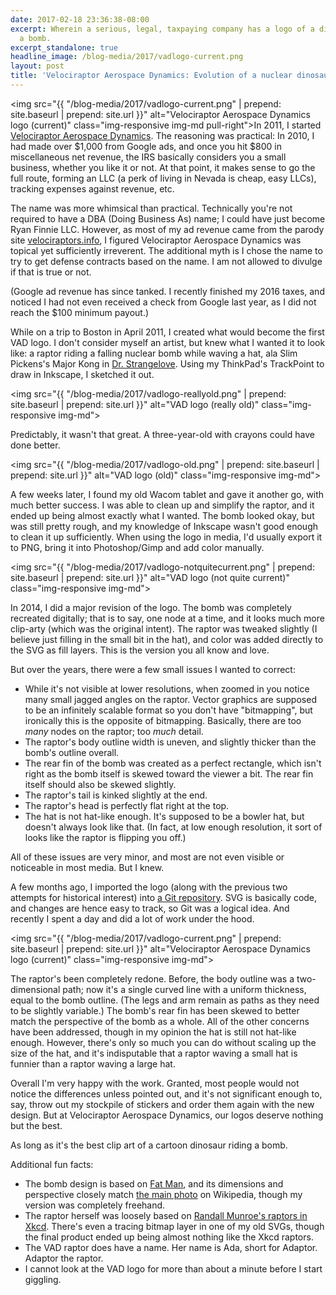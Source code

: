 ```yaml
---
date: 2017-02-18 23:36:38-08:00
excerpt: Wherein a serious, legal, taxpaying company has a logo of a dinosaur riding
  a bomb.
excerpt_standalone: true
headline_image: /blog-media/2017/vadlogo-current.png
layout: post
title: 'Velociraptor Aerospace Dynamics: Evolution of a nuclear dinosaur logo'
---
```

<img src="{{ "/blog-media/2017/vadlogo-current.png" | prepend: site.baseurl | prepend: site.url }}" alt="Velociraptor Aerospace Dynamics logo (current)" class="img-responsive img-md pull-right">In 2011, I started [Velociraptor Aerospace Dynamics](https://vad.solutions/).
The reasoning was practical: In 2010, I had made over $1,000 from Google ads, and once you hit $800 in miscellaneous net revenue, the IRS basically considers you a small business, whether you like it or not.
At that point, it makes sense to go the full route, forming an LLC (a perk of living in Nevada is cheap, easy LLCs), tracking expenses against revenue, etc.

The name was more whimsical than practical.
Technically you're not required to have a DBA (Doing Business As) name; I could have just become Ryan Finnie LLC.
However, as most of my ad revenue came from the parody site [velociraptors.info](http://www.velociraptors.info/), I figured Velociraptor Aerospace Dynamics was topical yet sufficiently irreverent.
The additional myth is I chose the name to try to get defense contracts based on the name.
I am not allowed to divulge if that is true or not.

(Google ad revenue has since tanked.  I recently finished my 2016 taxes, and noticed I had not even received a check from Google last year, as I did not reach the $100 minimum payout.)

While on a trip to Boston in April 2011, I created what would become the first VAD logo.
I don't consider myself an artist, but knew what I wanted it to look like: a raptor riding a falling nuclear bomb while waving a hat, ala Slim Pickens's Major Kong in [Dr. Strangelove](https://en.wikipedia.org/wiki/Dr._Strangelove).
Using my ThinkPad's TrackPoint to draw in Inkscape, I sketched it out.

<img src="{{ "/blog-media/2017/vadlogo-reallyold.png" | prepend: site.baseurl | prepend: site.url }}" alt="VAD logo (really old)" class="img-responsive img-md">

Predictably, it wasn't that great.
A three-year-old with crayons could have done better.

<img src="{{ "/blog-media/2017/vadlogo-old.png" | prepend: site.baseurl | prepend: site.url }}" alt="VAD logo (old)" class="img-responsive img-md">

A few weeks later, I found my old Wacom tablet and gave it another go, with much better success.
I was able to clean up and simplify the raptor, and it ended up being almost exactly what I wanted.
The bomb looked okay, but was still pretty rough, and my knowledge of Inkscape wasn't good enough to clean it up sufficiently.
When using the logo in media, I'd usually export it to PNG, bring it into Photoshop/Gimp and add color manually.

<img src="{{ "/blog-media/2017/vadlogo-notquitecurrent.png" | prepend: site.baseurl | prepend: site.url }}" alt="VAD logo (not quite current)" class="img-responsive img-md">

In 2014, I did a major revision of the logo.
The bomb was completely recreated digitally; that is to say, one node at a time, and it looks much more clip-arty (which was the original intent).
The raptor was tweaked slightly (I believe just filling in the small bit in the hat), and color was added directly to the SVG as fill layers.
This is the version you all know and love.

But over the years, there were a few small issues I wanted to correct:

* While it's not visible at lower resolutions, when zoomed in you notice many small jagged angles on the raptor.  Vector graphics are supposed to be an infinitely scalable format so you don't have "bitmapping", but ironically this is the opposite of bitmapping.  Basically, there are too *many* nodes on the raptor; too *much* detail.
* The raptor's body outline width is uneven, and slightly thicker than the bomb's outline overall.
* The rear fin of the bomb was created as a perfect rectangle, which isn't right as the bomb itself is skewed toward the viewer a bit.  The rear fin itself should also be skewed slightly.
* The raptor's tail is kinked slightly at the end.
* The raptor's head is perfectly flat right at the top.
* The hat is not hat-like enough.  It's supposed to be a bowler hat, but doesn't always look like that.  (In fact, at low enough resolution, it sort of looks like the raptor is flipping you off.)

All of these issues are very minor, and most are not even visible or noticeable in most media.
But I knew.

A few months ago, I imported the logo (along with the previous two attempts for historical interest) into [a Git repository](https://github.com/rfinnie/vad-assets).
SVG is basically code, and changes are hence easy to track, so Git was a logical idea.
And recently I spent a day and did a lot of work under the hood.

<img src="{{ "/blog-media/2017/vadlogo-current.png" | prepend: site.baseurl | prepend: site.url }}" alt="Velociraptor Aerospace Dynamics logo (current)" class="img-responsive img-md">

The raptor's been completely redone.
Before, the body outline was a two-dimensional path; now it's a single curved line with a uniform thickness, equal to the bomb outline.
(The legs and arm remain as paths as they need to be slightly variable.)  The bomb's rear fin has been skewed to better match the perspective of the bomb as a whole.
All of the other concerns have been addressed, though in my opinion the hat is still not hat-like enough.
However, there's only so much you can do without scaling up the size of the hat, and it's indisputable that a raptor waving a small hat is funnier than a raptor waving a large hat.

Overall I'm very happy with the work.
Granted, most people would not notice the differences unless pointed out, and it's not significant enough to, say, throw out my stockpile of stickers and order them again with the new design.
But at Velociraptor Aerospace Dynamics, our logos deserve nothing but the best.

As long as it's the best clip art of a cartoon dinosaur riding a bomb.

Additional fun facts:

* The bomb design is based on [Fat Man](https://en.wikipedia.org/wiki/Fat_Man), and its dimensions and perspective closely match [the main photo](https://commons.wikimedia.org/wiki/File:Fat_man.jpg) on Wikipedia, though my version was completely freehand.
* The raptor herself was loosely based on [Randall Munroe's raptors in Xkcd](https://xkcd.com/135/).  There's even a tracing bitmap layer in one of my old SVGs, though the final product ended up being almost nothing like the Xkcd raptors.
* The VAD raptor does have a name.  Her name is Ada, short for Adaptor.  Adaptor the raptor.
* I cannot look at the VAD logo for more than about a minute before I start giggling.
